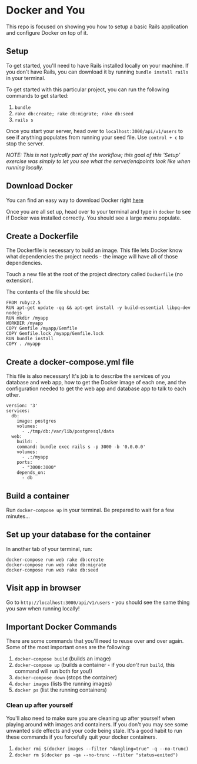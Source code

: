 # Docker and You

This repo is focused on showing you how to setup a basic Rails application and configure Docker on top of it.

## Setup

To get started, you'll need to have Rails installed locally on your machine. If you don't have Rails, you can download it by running `bundle install rails` in your terminal.

To get started with this particular project, you can run the following commands to get started:

1. `bundle`
2. `rake db:create; rake db:migrate; rake db:seed`
3. `rails s`

Once you start your server, head over to `localhost:3000/api/v1/users` to see if anything populates from running your seed file. Use `control + c` to stop the server. 

_NOTE: This is not typically part of the workflow; this goal of this 'Setup' exercise was simply to let you see what the server/endpoints look like when running locally._

## Download Docker

You can find an easy way to download Docker right [here](https://docs.docker.com/docker-for-mac/install/)

Once you are all set up, head over to your terminal and type in `docker` to see if Docker was installed correctly. You should see a large menu populate.

## Create a Dockerfile

The Dockerfile is necessary to build an image. This file lets Docker know what dependencies the project needs - the image will have all of those dependencies.

Touch a new file at the root of the project directory called `Dockerfile` (no extension).

The contents of the file should be:

```
FROM ruby:2.5
RUN apt-get update -qq && apt-get install -y build-essential libpq-dev nodejs
RUN mkdir /myapp
WORKDIR /myapp
COPY Gemfile /myapp/Gemfile
COPY Gemfile.lock /myapp/Gemfile.lock
RUN bundle install
COPY . /myapp
```

## Create a docker-compose.yml file 

This file is also necessary! It's job is to describe the services of you database and web app, how to get the Docker image of each one, and the configuration needed to get the web app and database app to talk to each other. 

```
version: '3'
services:
  db:
    image: postgres
    volumes:
      - ./tmp/db:/var/lib/postgresql/data
  web:
    build: .
    command: bundle exec rails s -p 3000 -b '0.0.0.0'
    volumes:
      - .:/myapp
    ports:
      - "3000:3000"
    depends_on:
      - db
 ```
 
## Build a container 

Run `docker-compose up` in your terminal. Be prepared to wait for a few minutes... 

## Set up your database for the container

In another tab of your terminal, run:

```
docker-compose run web rake db:create
docker-compose run web rake db:migrate
docker-compose run web rake db:seed
```

## Visit app in browser

Go to `http://localhost:3000/api/v1/users` - you should see the same thing you saw when running locally!

## Important Docker Commands

There are some commands that you'll need to reuse over and over again. Some of the most important ones are the following:

1. `docker-compose build` (builds an image)
2. `docker-compose up` (builds a container - if you _don't_ run `build`, this command will run both for you!)
3. `docker-compose down` (stops the container)
4. `docker images` (lists the running images)
5. `docker ps` (list the running containers)


### Clean up after yourself

You'll also need to make sure you are cleaning up after yourself when playing around with images and containers. If you don't you may see some unwanted side effects and your code being stale. It's a good habit to run these commands if you forcefully quit your docker containers.  

1. `docker rmi $(docker images --filter "dangling=true" -q --no-trunc)`
2. `docker rm $(docker ps -qa --no-trunc --filter "status=exited")`
